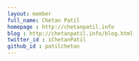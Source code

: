 ```yaml
---
layout: member
full_name: Chetan Patil
homepage : http://chetanpatil.info
blog : http://chetanpatil.info/blog.html
twitter_id : iChetanPatil
github_id : patilchetan
---
```

